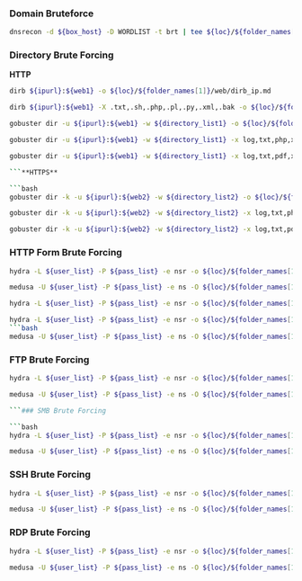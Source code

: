 ### Domain Bruteforce

```bash
dnsrecon -d ${box_host} -D WORDLIST -t brt | tee ${loc}/${folder_names[1]}/dns/dnsrecon_brute.md
```

### Directory Brute Forcing

**HTTP**

```bash
dirb ${ipurl}:${web1} -o ${loc}/${folder_names[1]}/web/dirb_ip.md
```

```bash
dirb ${ipurl}:${web1} -X .txt,.sh,.php,.pl,.py,.xml,.bak -o ${loc}/${folder_names[1]}/web/dirb_ip_ext.md

```

```bash
gobuster dir -u ${ipurl}:${web1} -w ${directory_list1} -o ${loc}/${folder_names[1]}/web/gob_dir.md
```

```bash
gobuster dir -u ${ipurl}:${web1} -w ${directory_list1} -x log,txt,php,xml,csv,dat,pdf,doc,docx,ppt,pptx,xlr,xls,xlsx,db,dbf,mdb,pdb,sql,apk,jar,exe,7z,rar,tar.gz,zip,c,cpp,cs,h,sh,vb,vbs,pl,lua,java,py,bak,tmp -o ${loc}/${folder_names[1]}/web/gob_files.md
```

```bash
gobuster dir -u ${ipurl}:${web1} -w ${directory_list1} -x log,txt,pdf,xml,csv,bak,php,pl -o ${loc}/${folder_names[1]}/web/gob_files_priority.md

```**HTTPS**

```bash
gobuster dir -k -u ${ipurl}:${web2} -w ${directory_list2} -o ${loc}/${folder_names[1]}/web/gob_dir_https.md
```

```bash
gobuster dir -k -u ${ipurl}:${web2} -w ${directory_list2} -x log,txt,php,xml,csv,dat,pdf,doc,docx,ppt,pptx,xlr,xls,xlsx,db,dbf,mdb,pdb,sql,apk,jar,exe,7z,rar,tar.gz,zip,c,cpp,cs,h,sh,vb,vbs,pl,lua,java,py,bak,tmp -o ${loc}/${folder_names[1]}/web/gob_files_https.md
```

```bash
gobuster dir -k -u ${ipurl}:${web2} -w ${directory_list2} -x log,txt,pdf,xml,csv,bak,php,pl -o ${loc}/${folder_names[1]}/web/gob_files_priority_https.md
```

### HTTP Form Brute Forcing

```bash
hydra -L ${user_list} -P ${pass_list} -e nsr -o ${loc}/${folder_names[1]}/http/hydra_http.md {http_scheme}-get ${box_ip}/path/to/auth/area
```

```bash
medusa -U ${user_list} -P ${pass_list} -e ns -O ${loc}/${folder_names[1]}/http/medusa_http.md -h ${box_ip} -m DIR:/path/to/auth/area
```

```bash
hydra -L ${user_list} -P ${pass_list} -e nsr -o ${loc}/${folder_names[1]}/http/hydra_http_host.md http-post-form ${box_ip} "/path/to/form:login_method:invalid-login-prompt"
```

```bash
hydra -L ${user_list} -P ${pass_list} -e nsr -o ${loc}/${folder_names[1]}/http/hydra_http_host.md https-post-form ${box_ip} "/path/to/form:login_method:invalid-login-prompt"
```bash
medusa -U ${user_list} -P ${pass_list} -e ns -O ${loc}/${folder_names[1]}/http/medusa_http_host.md -h ${box_ip} -m FORM:/path/to/login.php -m FORM-DATA:"post?username=&password=" -m DENY-SIGNAL:"invalid login message"

```

### FTP Brute Forcing

```bash
hydra -L ${user_list} -P ${pass_list} -e nsr -o ${loc}/${folder_names[1]}/ftp/hydra_ftp.md ftp://${box_ip}
```

```bash
medusa -U ${user_list} -P ${pass_list} -e ns -O ${loc}/${folder_names[1]}/ftp/medusa_ftp.md -M ftp -h ${box_ip}

```### SMB Brute Forcing

```bash
hydra -L ${user_list} -P ${pass_list} -e nsr -o ${loc}/${folder_names[1]}/smb/hydra_smb.md smb://${box_ip}
```

```bash
medusa -U ${user_list} -P ${pass_list} -e ns -O ${loc}/${folder_names[1]}/smb/medusa_smb.md -M smb -h ${box_ip}

```

### SSH Brute Forcing

```bash
hydra -L ${user_list} -P ${pass_list} -e nsr -o ${loc}/${folder_names[1]}/ssh/hydra_ssh.md ssh://${box_ip}
```

```bash
medusa -U ${user_list} -P ${pass_list} -e ns -O ${loc}/${folder_names[1]}/ssh/medusa_ssh.md -M ssh -h ${box_ip}

```

### RDP Brute Forcing

```bash
hydra -L ${user_list} -P ${pass_list} -e nsr -o ${loc}/${folder_names[1]}/rdp/hydra_rdp.md rdp://${box_ip}
```

```bash
medusa -U ${user_list} -P ${pass_list} -e ns -O ${loc}/${folder_names[1]}/rdp/medusa_rdp.md -M rdp -h ${box_ip}

```